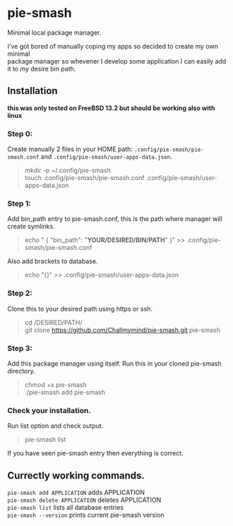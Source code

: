 # pie-smash
Minimal local package manager.

I've got bored of manually coping my apps so decided to create my own minimal <br>
package manager so whevener I develop some application I can easily add <br>
it to my desire bin path. <br>

## Installation
**__this was only tested on FreeBSD 13.2 but should be working also with linux__**

### Step 0:
Create manually 2 files in your HOME path: ```.config/pie-smash/pie-smash.conf``` and ```.config/pie-smash/user-apps-data.json```. <br>
> mkdir -p ~/.config/pie-smash <br>
> touch .config/pie-smash/pie-smash.conf .config/pie-smash/user-apps-data.json <br>

### Step 1:
Add bin_path entry to pie-smash.conf, this is the path where manager will create symlinks. <br>
> echo " { \"bin_path\": \"__YOUR/DESIRED/BIN/PATH__\" }" >> .config/pie-smash/pie-smash.conf <br>


Also add brackets to database. <br>
> echo "{}" >> .config/pie-smash/user-apps-data.json <br>

### Step 2:
Clone this to your desired path using https or ssh. <br>
> cd /DESIRED/PATH/ <br> 
> git clone https://github.com/Challmymind/pie-smash.git pie-smash <br>

### Step 3:
Add this package manager using itself. Run this in your cloned pie-smash directory. <br>
> chmod +x pie-smash <br> 
> ./pie-smash add pie-smash <br> 

### Check your installation. 
Run list option and check output. <br> 
> pie-smash list <br>


If you have seen pie-smash entry then everything is correct. <br> 

## Currectly working commands.
```pie-smash add APPLICATION``` adds APPLICATION <br> 
```pie-smash delete APPLICATION``` deletes APPLICATION <br> 
```pie-smash list``` lists all database entries <br> 
```pie-smash --version``` prints current pie-smash version <br>
